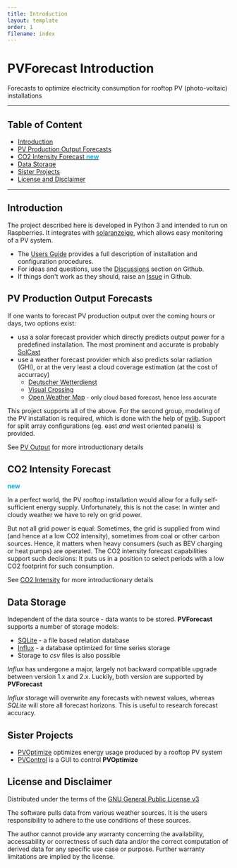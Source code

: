 ```yaml
---
title: Introduction
layout: template
order: 1
filename: index
--- 
```


# PVForecast Introduction
Forecasts to optimize electricity consumption for rooftop PV (photo-voltaic) installations

----------- 
## Table of Content

  - [Introduction](#introduction)
  - [PV Production Output Forecasts](#pv-production-output-forecasts)
  - [CO2 Intensity Forecast <span style="color:#00B0F0"><b>new</b></span>](#co2-intensity-forecast)
  - [Data Storage](#data-storage)
  - [Sister Projects](#sister-projects)
  - [License and Disclaimer](#license-and-disclaimer)

-----------

## Introduction
The project described here is developed in Python 3 and intended to run on Raspberries. It integrates with [solaranzeige](https://solaranzeige.de), which allows easy monitoring of a PV system.

* The [Users Guide](README) provides a full description of installation and configuration procedures.
* For ideas and questions, use the [Discussions](https://github.com/StefaE/PVForecast/discussions) section on Github.
* If things don't work as they should, raise an [Issue](https://github.com/StefaE/PVForecast/issues) in Github.
  
## PV Production Output Forecasts
If one wants to forecast PV production output over the coming hours or days, two options exist:
* usa a solar forecast provider which directly predicts output power for a predefined installation. The most prominent and accurate is probably [SolCast](https://solcast.com/)
* use a weather forecast provider which also predicts solar radiation (GHI), or at the very least a cloud coverage estimation (at the cost of accurracy)
	+ [Deutscher Wetterdienst](https://www.dwd.de/DE/leistungen/met_verfahren_mosmix/met_verfahren_mosmix.html)
	+ [Visual Crossing](https://www.visualcrossing.com/)
	+ [Open Weather Map](https://openweathermap.org/)<span style="font-size:0.8rem"> - only cloud based forecast, hence less accurate</span>

This project supports all of the above. For the second group, modeling of the PV installation is required, which is done with the help of [pvlib](https://pvlib-python.readthedocs.io/en/stable/). Support for split array configurations (eg. east _and_ west oriented panels) is provided.

See [PV Output](PVOutput) for more introductionary details

## CO2 Intensity Forecast
<span style="color:#00B0F0"><b>new</b></span>

In a perfect world, the PV rooftop installation would allow for a fully self-sufficient energy supply. Unfortunately, this is not the case: In winter and cloudy weather we have to rely on grid power.

But not all grid power is equal: Sometimes, the grid is supplied from wind (and hence at a low CO2 intensity), sometimes from coal or other carbon sources. Hence, it matters when heavy consumers (such as BEV charging or heat pumps) are operated. The CO2 intensity forecast capabilities support such decisions: It puts us in a position to select periods with a low CO2 footprint for such consumption.

See [CO2 Intensity](CO2Intensity) for more introductionary details

## Data Storage
Independent of the data source - data wants to be stored. **PVForecast** supports a number of storage models:
* [SQLite](https://www.sqlite.org/index.html) - a file based relation database
* [Influx](https://www.influxdata.com/products/influxdb/) - a database optimized for time series storage
* Storage to _csv_ files is also possible

_Influx_ has undergone a major, largely not backward compatible upgrade between version 1.x and 2.x. Luckily, both version are supported by **PVForecast**

_Influx_ storage will overwrite any forecasts with newest values, whereas _SQLite_ will store all forecast horizons. This is useful to research forecast accuracy.

## Sister Projects
* [PVOptimize](https://github.com/StefaE/PVOptimize) optimizes energy usage produced by a rooftop PV system
* [PVControl](https://github.com/StefaE/PVControl) is a GUI to control **PVOptimize**

## License and Disclaimer
Distributed under the terms of the [GNU General Public License v3](https://github.com/StefaE/PVForecast/blob/main/LICENSE)

The software pulls data from various weather sources. It is the users responsibility to adhere to the use conditions of these sources. 

The author cannot provide any warranty concerning the availability, accessability or correctness of such data and/or the correct computation of derived data for any specific use case or purpose. Further warranty limitations are implied by the license.

